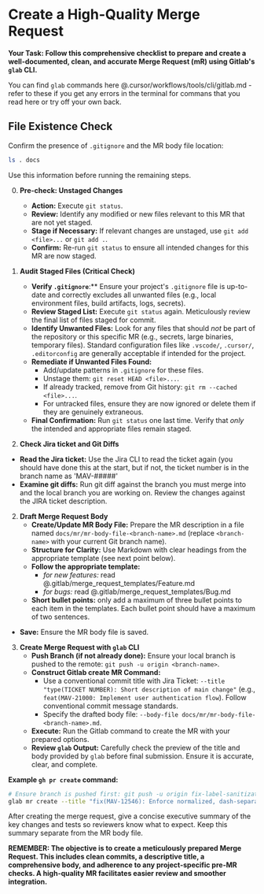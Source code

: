 # Create a High-Quality Merge Request

**Your Task: Follow this comprehensive checklist to prepare and create a well-documented, clean, and accurate Merge Request (mR) using Gitlab's `glab` CLI.**

You can find `glab` commands here @.cursor/workflows/tools/cli/gitlab.md - refer to these if you get any errors in the terminal for commans that you read here or try off your own back.

## File Existence Check

Confirm the presence of `.gitignore` and the MR body file location:

```bash
ls . docs
```

Use this information before running the remaining steps.

0.  **Pre-check: Unstaged Changes**
    - **Action:** Execute `git status`.
    - **Review:** Identify any modified or new files relevant to this MR that are not yet staged.
    - **Stage if Necessary:** If relevant changes are unstaged, use `git add <file>...` or `git add .`.
    - **Confirm:** Re-run `git status` to ensure all intended changes for this MR are now staged.

1.  **Audit Staged Files (Critical Check)**
    - **Verify `.gitignore`**:** Ensure your project's `.gitignore` file is up-to-date and correctly excludes all unwanted files (e.g., local environment files, build artifacts, logs, secrets).
    - **Review Staged List:** Execute `git status` again. Meticulously review the final list of files staged for commit.
    - **Identify Unwanted Files:** Look for any files that should *not* be part of the repository or this specific MR (e.g., secrets, large binaries, temporary files). Standard configuration files like `.vscode/`, `.cursor/`, `.editorconfig` are generally acceptable if intended for the project.
    - **Remediate if Unwanted Files Found:**
        - Add/update patterns in `.gitignore` for these files.
        - Unstage them: `git reset HEAD <file>...`.
        - If already tracked, remove from Git history: `git rm --cached <file>...`.
        - For untracked files, ensure they are now ignored or delete them if they are genuinely extraneous.
    - **Final Confirmation:** Run `git status` one last time. Verify that *only* the intended and appropriate files remain staged.

2.  **Check Jira ticket and Git Diffs**
   - **Read the Jira ticket:** Use the Jira CLI to read the ticket again (you should have done this at the start, but if not, the ticket number is in the branch name as 'MAV-#####'
   - **Examine git diffs:** Run git diff against the branch you must merge into and the local branch you are working on. Review the changes against the JIRA ticket description.  

2.  **Draft Merge Request Body**
    - **Create/Update MR Body File:** Prepare the MR description in a file named `docs/mr/mr-body-file-<branch-name>.md` (replace `<branch-name>` with your current Git branch name).
    - **Structure for Clarity:** Use Markdown with clear headings from the appropriate template (see next point below).
    - **Follow the appropriate template:**
      - *for new features:* read @.gitlab/merge_request_templates/Feature.md
      - *for bugs:* read @.gitlab/merge_request_templates/Bug.md
    - **Short bullet points:** only add a maximum of three bullet points to each item in the templates. Each bullet point should have a maximum of two sentences.
  - **Save:** Ensure the MR body file is saved.

3.  **Create Merge Request with `glab` CLI**
    - **Push Branch (if not already done):** Ensure your local branch is pushed to the remote: `git push -u origin <branch-name>`.
    - **Construct Gitlab create MR Command:**
        - Use a conventional commit title with Jira Ticket: `--title "type(TICKET NUMBER): Short description of main change"` (e.g., `feat(MAV-21000: Implement user authentication flow`). Follow conventional commit message standards.
        - Specify the drafted body file: `--body-file docs/mr/mr-body-file-<branch-name>.md`.
    - **Execute:** Run the Gitlab command to create the MR with your prepared options.
    - **Review `glab` Output:** Carefully check the preview of the title and body provided by `glab` before final submission. Ensure it is accurate, clear, and complete.

**Example `gh pr create` command:**

```bash
# Ensure branch is pushed first: git push -u origin fix-label-sanitization
glab mr create --title "fix(MAV-12546): Enforce normalized, dash-separated, lowercase labels" --description-file docs/mr/mr-body-file-fix-label-sanitization.md
```

After creating the merge request, give a concise executive summary of the key changes and tests so reviewers know what to expect. Keep this summary separate from the MR body file.

**REMEMBER: The objective is to create a meticulously prepared Merge Request. This includes clean commits, a descriptive title, a comprehensive body, and adherence to any project-specific pre-MR checks. A high-quality MR facilitates easier review and smoother integration.**
